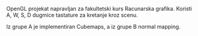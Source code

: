 OpenGL projekat napravljan za fakultetski kurs Racunarska grafika. Koristi A, W, S, D dugmice tastature za kretanje kroz scenu. 

Iz grupe A je implementiran Cubemaps, a iz grupe B normal mapping.
